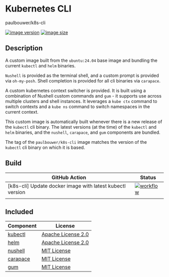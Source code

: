 # Kubernetes CLI

paulbouwer/k8s-cli

[![image version](https://img.shields.io/docker/v/paulbouwer/k8s-cli?sort=semver)](https://hub.docker.com/repository/docker/paulbouwer/k8s-cli)
[![image size](https://img.shields.io/docker/image-size/paulbouwer/k8s-cli?sort=semver)](https://hub.docker.com/repository/docker/paulbouwer/k8s-cli)

## Description

A custom image built from the `ubuntu:24.04` base image and bundling the current `kubectl` and `helm` binaries. 

`Nushell` is provided as the terminal shell, and a custom prompt is provided via `oh-my-posh`. Shell completion is provided for all cli binaries via `carapace`. 

A custom kubernetes context switcher is provided. It is built using a combination of Nushell custom commands and `gum` - it supports use across multiple clusters and shell instances. It leverages a `kube ctx` command to switch contexts and a `kube ns` command to switch namespaces in the current context.

This custom image is automatically built whenever there is a new release of the `kubectl` cli binary. The latest versions (at the time) of the `kubectl` and `helm` binaries, and the `nushell`, `carapace`, and `gum` components are bundled.

The tag of the `paulbouwer/k8s-cli` image matches the version of the `kubectl` cli binary on which it is based.

## Build

| GitHub Action | Status |
|-|-|
| [k8s-cli] Update docker image with latest kubectl version | [![workflow](https://img.shields.io/github/actions/workflow/status/paulbouwer/dockerfiles/k8s-cli-update-docker-image.yaml?branch=main)](https://github.com/paulbouwer/dockerfiles/actions/workflows/k8s-cli-update-docker-image.yaml) |
| | |

## Included

| Component | License |
|-|-|
| [kubectl](https://github.com/kubernetes/kubernetes) | [Apache License 2.0](https://github.com/kubernetes/kubectl/blob/master/LICENSE) |
| [helm](https://github.com/helm/helm) | [Apache License 2.0](https://github.com/helm/helm/blob/main/LICENSE) |
| [nushell](https://github.com/nushell/nushell) | [MIT License](https://github.com/nushell/nushell/blob/main/LICENSE) |
| [carapace](https://github.com/carapace-sh/carapace-bin) | [MIT License](https://github.com/carapace-sh/carapace-bin/blob/master/LICENSE) |
| [gum](https://github.com/charmbracelet/gum) | [MIT License](https://github.com/charmbracelet/gum/blob/main/LICENSE) |
